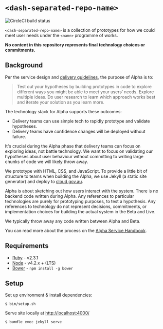 # `<dash-separated-repo-name>`

![CircleCI build status](https://circleci.com/gh/AusDTO/gov-au-transitions-alpha.svg?style=shield)

`<dash-separated-repo-name>` is a collection of prototypes for how we could meet user needs under the `<name>` programme of works.

**No content in this repository represents final technology choices or commitments.**

## Background

Per the service design and [delivery guidelines](https://www.dto.gov.au/standard/service-design-and-delivery-process/), the purpose of Alpha is to:

> Test out your hypotheses by building prototypes in code to explore different ways you might be able to meet your users’ needs. Explore multiple ideas. Do user research to learn which approach works best and iterate your solution as you learn more.

The technology stack for Alpha supports these outcomes:

- Delivery teams can use simple tech to rapidly prototype and validate hypotheses.
- Delivery teams have confidence changes will be deployed without failure.

It's crucial during the Alpha phase that delivery teams can focus on exploring ideas, not battle technology. We want to focus on validating our hypotheses about user behaviour without committing to writing large chunks of code we will likely throw away.

We prototype with HTML, CSS, and JavaScript. To provide a little bit of structure to teams when building the Alpha, we use Jekyll (a static site generator) and deploy to [cloud.gov.au](http://docs.cloud.gov.au/).

Alpha is about sketching out how users interact with the system. There is no backend code written during Alpha. Any references to particular technologies are purely for prototyping purposes, to test a hypothesis. Any references to technology do not represent decisions, commitments, or implementation choices for building the actual system in the Beta and Live.

We typically throw away any code written between Alpha and Beta.

You can read more about the process on the [Alpha Service Handbook](http://ausdto.github.io/service-handbook/alpha/).

## Requirements

* [Ruby](https://www.ruby-lang.org/en/) - v2.3.1
* [Node](https://nodejs.org/en/) - v4.2.x + (LTS)
* [Bower](https://bower.io/) - `npm install -g bower`

## Setup

Set up environment & install dependencies:

```
$ bin/setup.sh
```

Serve site locally at [http://localhost:4000/](http://localhost:4000/)

```
$ bundle exec jekyll serve
```
